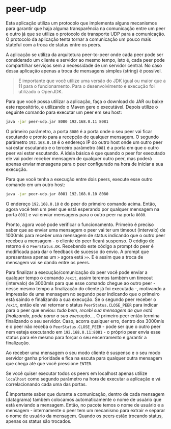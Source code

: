 # peer-udp


Esta aplicação utiliza um protocolo que implementa alguns mecanismos para
garantir que haja alguma transparência na comunicação entre um peer e outro 
já que se utiliza o protocolo de transporte UDP para a comunicação.
O protocolo da aplicação tenta tornar a comunicação um pouco mais stateful
com a troca de status entre os peers.

A aplicação se utiliza da arquitetura peer-to-peer onde cada peer pode
ser considerado um cliente e servidor ao mesmo tempo, isto é, cada
peer pode compartilhar serviços sem a necessidade de um servidor central.
No caso dessa aplicação apenas a troca de mensagens simples (string) é possível.

> É importante que você utilize uma versão do JDK igual ou maior que a 11 para o funcionamento. Para o desenvolvimento e execução foi utilizado o OpenJDK.

Para que você possa utilizar a aplicação, faça o download do JAR ou baixe
este repositório, e utilizando o Maven gere o executável. Depois utilize o 
seguinte comando para executar um peer em seu host:

```bash
java -jar peer-udp.jar 8080 192.168.0.11 8081
```

O primeiro parâmetro, a porta `8080` é a porta onde o seu peer vai ficar
escutando e pronto para a recepção de qualquer mensagem. O segundo parâmetro 
`192.168.0.10` é o endereço IP do outro host onde um outro peer vai estar 
escutando e o terceiro parâmetro `8081` é a porta em que o outro peer vai estar
escutando. A ideia básica é que quando o peer for executado ele vai poder receber
mensagem de qualquer outro peer, mas poderá apenas enviar mensagens para o peer
configurado na hora de iniciar a sua execução.

Para que você tenha a execução entre dois peers, execute esse outro comando em um
outro host:

```bash
java -jar peer-udp.jar 8081 192.168.0.10 8080
```

O endereço `192.168.0.10` é do peer do primeiro comando acima. Então, agora você
tem um peer que está esperando por qualquer mensagem na porta `8081` e vai enviar 
mensagens para o outro peer na porta `8080`.

Pronto, agora você pode verificar o funcionamento. Primeiro é preciso saber
que ao enviar uma mensagem o peer vai ter um timeout (intervalo) de 1000mls
para receber uma mensagem de status indicando que o outro peer recebeu a mensagem - 
o cliente do peer ficará suspenso.
O código de retorno é o `PeerStatus.OK`. Recebendo este código a prompt do peer
é modificada para dar o feedback de sucesso do envio. A prompt que apresentava
apenas um `>` agora está `>>`. E é assim que a troca de mensagem vai se dando entre
os peers.

Para finalizar a execução/comunicação do peer você pode enviar a qualquer tempo
o comando `/exit`, assim teremos também um timeout (intervalo) de 3000mls para que
esse comando chegue ao outro peer - nesse mesmo tempo a finalização do cliente já foi executada -, motivando a impressão de uma mensagem no segundo peer indicando
que o primeiro está saindo e finalizando a sua execução. Se o segundo peer receber
o `/exit`, então ele vai retornar o status `PeerStatus.CLOSE_PEER` para indicar
para o peer que enviou: *tudo bem, recebi sua mensagem de que está finalizando, pode 
parar a sua execução...*. O primeiro peer então termina finalizando o seu servidor.
Caso, acorra qualquer erro, dentro dos 3000mls e o peer não receba o `PeerStatus.CLOSE_PEER` - pode ser que o outro peer nem esteja executando em `192.168.0.11:8081` - o próprio peer envia esse status para ele mesmo para forçar o seu encerramento e garantir a finalização.

Ao receber uma mensagem o seu modo cliente é suspenso e o seu modo
servidor ganha prioridade e fica na escuta para qualquer outra mensagem que chega 
até que você pressione `ENTER`.

Se você quiser executar todos os peers em localhost apenas utilize `localhost` como
segundo parâmetro na hora de executar a aplicação e vá correlacionando cada uma das
portas.

É importante saber que durante a comunicação, dentro de cada mensagem (datagrama) também 
colocamos automaticamente o nome de usuário que está enviando a mensagem. Então, no
pacote temos o nome de usuário e a mensagem - internamente o peer tem um mecanismo para 
extrair e separar o nome de usuário da mensagem. Quando os peers estão trocando status, apenas os status são trocados.